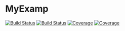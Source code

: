 # MyExamp

[![Build Status](https://travis-ci.com/jaquetdiamantino/MyExamp.jl.svg?branch=master)](https://travis-ci.com/jaquetdiamantino/MyExamp.jl)
[![Build Status](https://ci.appveyor.com/api/projects/status/github/jaquetdiamantino/MyExamp.jl?svg=true)](https://ci.appveyor.com/project/jaquetdiamantino/MyExamp-jl)
[![Coverage](https://codecov.io/gh/jaquetdiamantino/MyExamp.jl/branch/master/graph/badge.svg)](https://codecov.io/gh/jaquetdiamantino/MyExamp.jl)
[![Coverage](https://coveralls.io/repos/github/jaquetdiamantino/MyExamp.jl/badge.svg?branch=master)](https://coveralls.io/github/jaquetdiamantino/MyExamp.jl?branch=master)
